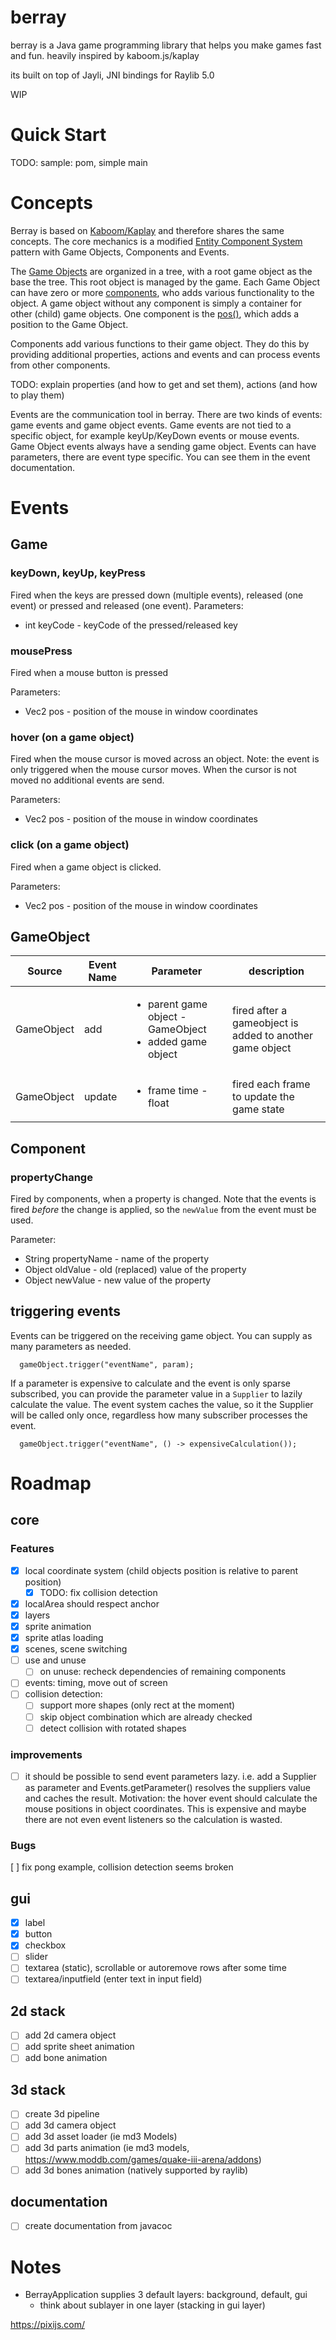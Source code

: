# berray

berray is a Java game programming library that helps you make games fast and fun. heavily inspired by kaboom.js/kaplay

its built on top of Jayli, JNI bindings for Raylib 5.0

WIP

# Quick Start

TODO: sample: pom, simple main

# Concepts

Berray is based on [Kaboom/Kaplay](https://kaplayjs.com/) and therefore shares the same concepts.
The core mechanics is a modified [Entity Component System](https://en.wikipedia.org/wiki/Entity_component_system)
pattern with Game Objects, Components and Events.

The [Game Objects](#gameobject) are organized in a tree, with a root game object as the base the tree. This
root object is managed by the game.
Each Game Object can have zero or more [components](#component), who adds various functionality to the object. A game
object without any
component is simply a container for other (child) game objects. One component is the [pos()](#poscomponent), which adds
a position to the Game Object.

Components add various functions to their game object. They do this by providing additional properties, actions and
events and can process events from other components.

TODO: explain properties (and how to get and set them), actions (and how to play them)

Events are the communication tool in berray. There are two kinds of events: game events and game object events.
Game events are not tied to a specific object, for example keyUp/KeyDown events or mouse events.
Game Object events always have a sending game object.
Events can have parameters, there are event type specific. You can see them in the event documentation.

# Events

## Game

### keyDown, keyUp, keyPress

Fired when the keys are pressed down (multiple events), released (one event) or pressed and released (one event).
Parameters:

* int keyCode - keyCode of the pressed/released key

### mousePress

Fired when a mouse button is pressed

Parameters:

* Vec2 pos - position of the mouse in window coordinates

### hover (on a game object)

Fired when the mouse cursor is moved across an object. Note: the event is only triggered when the mouse cursor moves.
When the cursor is not moved no additional events are send.

Parameters:

* Vec2 pos - position of the mouse in window coordinates

### click (on a game object)

Fired when a game object is clicked.

Parameters:

* Vec2 pos - position of the mouse in window coordinates

## GameObject

| Source     | Event Name | Parameter                                                                   | description                                              |
|------------|------------|-----------------------------------------------------------------------------|----------------------------------------------------------|
| GameObject | add        | <ul><li>parent game object - GameObject</li><li>added game object</li></ul> | fired after a gameobject is added to another game object |
| GameObject | update     | <ul><li>frame time - float</li></ul>                                        | fired each frame to update the game state                |

## Component

### propertyChange

Fired by components, when a property is changed.
Note that the events is fired *before* the change is applied, so the `newValue` from the event must be used.

Parameter:

* String propertyName - name of the property
* Object oldValue - old (replaced) value of the property
* Object newValue - new value of the property

## triggering events

Events can be triggered on the receiving game object. You can supply as many parameters as needed.

```
  gameObject.trigger("eventName", param);
```

If a parameter is expensive to calculate and the event is only sparse subscribed, you can provide the parameter value
in a `Supplier` to lazily calculate the value. The event system caches the value, so it the Supplier will be called only
once, regardless how many subscriber processes the event.

```
  gameObject.trigger("eventName", () -> expensiveCalculation());
```

# Roadmap

## core

### Features

- [x] local coordinate system (child objects position is relative to parent position)
    - [x] TODO: fix collision detection
- [x] localArea should respect anchor
- [x] layers
- [x] sprite animation
- [x] sprite atlas loading
- [x] scenes, scene switching
- [ ] use and unuse
    - [ ] on unuse: recheck dependencies of remaining components
- [ ] events: timing, move out of screen
- [ ] collision detection:
    - [ ] support more shapes (only rect at the moment)
    - [ ] skip object combination which are already checked
    - [ ] detect collision with rotated shapes

### improvements

- [ ] it should be possible to send event parameters lazy. i.e. add a Supplier as parameter and Events.getParameter()
  resolves the suppliers value and caches the result. Motivation: the hover event should calculate the mouse positions
  in object coordinates. This is expensive and maybe there are not even event listeners so the calculation is wasted.

### Bugs

[ ] fix pong example, collision detection seems broken

## gui

- [x] label
- [x] button
- [x] checkbox
- [ ] slider
- [ ] textarea (static), scrollable or autoremove rows after some time
- [ ] textarea/inputfield (enter text in input field)

## 2d stack

- [ ] add 2d camera object
- [ ] add sprite sheet animation
- [ ] add bone animation

## 3d stack

- [ ] create 3d pipeline
- [ ] add 3d camera object
- [ ] add 3d asset loader (ie md3 Models)
- [ ] add 3d parts animation (ie md3 models, https://www.moddb.com/games/quake-iii-arena/addons)
- [ ] add 3d bones animation (natively supported by raylib)

## documentation

- [ ] create documentation from javacoc

# Notes

- BerrayApplication supplies 3 default layers: background, default, gui
    - think about sublayer in one layer (stacking in gui layer)

https://pixijs.com/